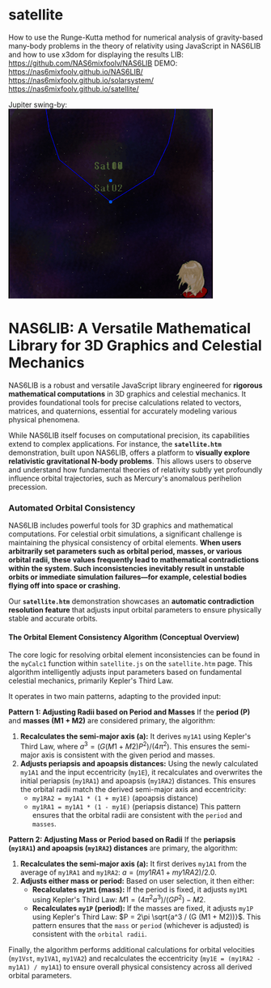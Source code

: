 # satellite
How to use the Runge-Kutta method for numerical analysis of gravity-based many-body problems in the theory of relativity using JavaScript in NAS6LIB and how to use x3dom for displaying the results
LIB:
https://github.com/NAS6mixfoolv/NAS6LIB
DEMO:
https://nas6mixfoolv.github.io/NAS6LIB/
https://nas6mixfoolv.github.io/solarsystem/
https://nas6mixfoolv.github.io/satellite/

Jupiter swing-by:
![Jupiter swing-by orbit simulation](satellite05.gif)

# NAS6LIB: A Versatile Mathematical Library for 3D Graphics and Celestial Mechanics

NAS6LIB is a robust and versatile JavaScript library engineered for **rigorous mathematical computations** in 3D graphics and celestial mechanics. It provides foundational tools for precise calculations related to vectors, matrices, and quaternions, essential for accurately modeling various physical phenomena.

While NAS6LIB itself focuses on computational precision, its capabilities extend to complex applications. For instance, the **`satellite.htm`** demonstration, built upon NAS6LIB, offers a platform to **visually explore relativistic gravitational N-body problems**. This allows users to observe and understand how fundamental theories of relativity subtly yet profoundly influence orbital trajectories, such as Mercury's anomalous perihelion precession.

### Automated Orbital Consistency

NAS6LIB includes powerful tools for 3D graphics and mathematical computations. For celestial orbit simulations, a significant challenge is maintaining the physical consistency of orbital elements. **When users arbitrarily set parameters such as orbital period, masses, or various orbital radii, these values frequently lead to mathematical contradictions within the system. Such inconsistencies inevitably result in unstable orbits or immediate simulation failures—for example, celestial bodies flying off into space or crashing.**

Our **`satellite.htm`** demonstration showcases an **automatic contradiction resolution feature** that adjusts input orbital parameters to ensure physically stable and accurate orbits.

#### The Orbital Element Consistency Algorithm (Conceptual Overview)

The core logic for resolving orbital element inconsistencies can be found in the `myCalc1` function within `satellite.js` on the `satellite.htm` page. This algorithm intelligently adjusts input parameters based on fundamental celestial mechanics, primarily Kepler's Third Law.

It operates in two main patterns, adapting to the provided input:

**Pattern 1: Adjusting Radii based on Period and Masses**
If the **period (P)** and **masses (M1 + M2)** are considered primary, the algorithm:
1.  **Recalculates the semi-major axis (a):** It derives `my1A1` using Kepler's Third Law, where $a^3 = (G(M1+M2)P^2) / (4\pi^2)$. This ensures the semi-major axis is consistent with the given period and masses.
2.  **Adjusts periapsis and apoapsis distances:** Using the newly calculated `my1A1` and the input eccentricity (`my1E`), it recalculates and overwrites the initial periapsis (`my1RA1`) and apoapsis (`my1RA2`) distances. This ensures the orbital radii match the derived semi-major axis and eccentricity:
    * `my1RA2 = my1A1 * (1 + my1E)` (apoapsis distance)
    * `my1RA1 = my1A1 * (1 - my1E)` (periapsis distance)
    This pattern ensures that the orbital radii are consistent with the `period` and `masses`.

**Pattern 2: Adjusting Mass or Period based on Radii**
If the **periapsis (`my1RA1`) and apoapsis (`my1RA2`) distances** are primary, the algorithm:
1.  **Recalculates the semi-major axis (a):** It first derives `my1A1` from the average of `my1RA1` and `my1RA2`: $a = (my1RA1 + my1RA2) / 2.0$.
2.  **Adjusts either mass or period:** Based on user selection, it then either:
    * **Recalculates `my1M1` (mass):** If the period is fixed, it adjusts `my1M1` using Kepler's Third Law: $M1 = (4\pi^2 a^3) / (G P^2) - M2$.
    * **Recalculates `my1P` (period):** If the masses are fixed, it adjusts `my1P` using Kepler's Third Law: $P = 2\pi \sqrt{a^3 / (G (M1 + M2))}$.
    This pattern ensures that the `mass` or `period` (whichever is adjusted) is consistent with the `orbital radii`.

Finally, the algorithm performs additional calculations for orbital velocities (`my1Vst`, `my1VA1`, `my1VA2`) and recalculates the eccentricity (`my1E = (my1RA2 - my1A1) / my1A1`) to ensure overall physical consistency across all derived orbital parameters.

